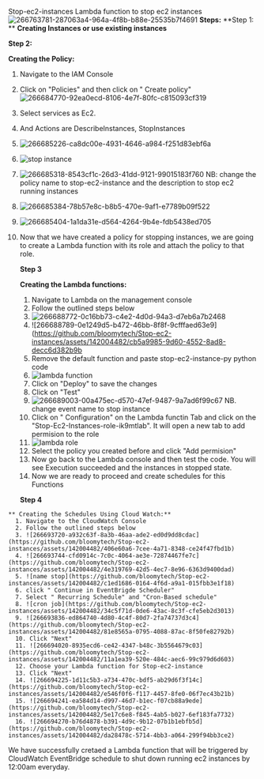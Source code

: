  Stop-ec2-instances
Lambda function to stop  ec2 instances
![266763781-287063a4-964a-4f8b-b88e-25535b7f4691](https://github.com/bloomytech/Stop-ec2-instances/assets/142004482/4d616088-3e4b-4e0b-8c25-50105cb966c4)
**Steps:**
**Step 1: **
**Creating Instances or use existing instances**

**Step 2:**

**Creating the Policy:**
 1. Navigate to the IAM Console
 2. Click on "Policies" and then click on " Create policy"
![266684770-92ea0ecd-8106-4e7f-80fc-c815093cf319](https://github.com/bloomytech/Stop-ec2-instances/assets/142004482/cbe2f9c6-2277-4b8b-894f-1cfcd1057ea7)
 3. Select services as Ec2.
 4. And Actions are DescribeInstances, StopInstances
 5. ![266685226-ca8dc00e-4931-4646-a984-f251d83ebf6a](https://github.com/bloomytech/Stop-ec2-instances/assets/142004482/bc57141c-17ff-4ed6-a650-0ceb70481ee6)
 6. ![stop instance](https://github.com/bloomytech/Stop-ec2-instances/assets/142004482/771b6c11-8ce9-43d9-b941-439bebb7ef4d)
 7. ![266685318-8543cf1c-26d3-41dd-9121-99015183f760](https://github.com/bloomytech/Stop-ec2-instances/assets/142004482/679c00f6-ff57-4542-87e8-8a1aee085989) NB: change the policy name to stop-ec2-instance and the description to stop ec2 running instances
 8. ![266685384-78b57e8c-b8b5-470e-9af1-e7789b09f522](https://github.com/bloomytech/Stop-ec2-instances/assets/142004482/c6fa773a-885f-4bb2-a2a3-5678c25db4a5)
 9. ![266685404-1a1da31e-d564-4264-9b4e-fdb5438ed705](https://github.com/bloomytech/Stop-ec2-instances/assets/142004482/46fdea5e-0157-4250-8e1d-39f859f6314e)
 10. Now that we have created a policy for stopping instances, we are going to create a Lambda function with its role and attach the policy to that role.

     **Step 3**

     **Creating the Lambda functions:**
     1. Navigate to Lambda on the management console
     2. Follow the outlined steps below
     3. ![266688772-0c16bb73-c4e2-4d0d-94a3-d7eb6a7b2468](https://github.com/bloomytech/Stop-ec2-instances/assets/142004482/bf897d6f-d51a-43be-94b1-c178b03c6f37)
     4. ![266688789-0e1249d5-b472-46bb-8f8f-9cfffaed63e9](https://github.com/bloomytech/Stop-ec2-instances/assets/142004482/cb5a9985-9d60-4552-8ad8-decc6d382b9b
     5. Remove the default function and paste stop-ec2-instance-py python code
     6. ![lambda function](https://github.com/bloomytech/Stop-ec2-instances/assets/142004482/dc381107-2d1d-4358-9bda-4ff6c8717e92)
     7. Click on "Deploy" to save the changes
     8. Click on "Test"
     9. ![266689003-00a475ec-d570-47ef-9487-9a7ad6f99c67](https://github.com/bloomytech/Stop-ec2-instances/assets/142004482/06d3fe27-0830-442e-baba-849410788f59) NB. change event name to stop instance
     10. Click on " Configuration" on the Lambda functin Tab and click on the "Stop-Ec2-Instances-role-ik9mtlab". It will open a new tab to add permision to the role
     11. ![lambda role](https://github.com/bloomytech/Stop-ec2-instances/assets/142004482/b6e159e4-0850-4cd4-9137-6feb803b5507)
     12. Select the policy you created before and click "Add permision"
     13. Now go back to the Lambda console and then test the code. You will see Execution succeeded and the instances in stopped state.
     14. Now we are ready to proceed and create schedules for this Functions
    
     **Step 4**

    ** Creating the Schedules Using Cloud Watch:**
      1. Navigate to the CloudWatch Console
      2. Follow the outlined steps below
      3. ![266693720-a932c63f-8a3b-46aa-ade2-ed0d9dd8cdac](https://github.com/bloomytech/Stop-ec2-instances/assets/142004482/406e60a6-7cee-4a71-8348-ce24f47fbd1b)
      4. ![266693744-cfd0914c-7c0c-4064-ae3e-72874467fe7c](https://github.com/bloomytech/Stop-ec2-instances/assets/142004482/4e319769-42d5-4ec7-8e96-6363d9400dad)
      5. ![name stop](https://github.com/bloomytech/Stop-ec2-instances/assets/142004482/c1ed1686-0164-4f6d-a9a1-015fbb3e1f18)
      6. click " Continue in EventBrigde Scheduler"
      7. Select " Recurring Schedule" and "Cron-Based schedule"
      8. ![cron job](https://github.com/bloomytech/Stop-ec2-instances/assets/142004482/34c5f71d-0de6-43ac-8c3f-cfe5eb2d3013)
      9. ![266693836-ed864740-4d80-4c4f-80d7-2fa74737d3c4](https://github.com/bloomytech/Stop-ec2-instances/assets/142004482/81e8565a-0795-4088-87ac-8f50fe82792b)
      10. Click "Next"
      11. ![266694020-8935ecd6-ce42-4347-b48c-3b5564679c03](https://github.com/bloomytech/Stop-ec2-instances/assets/142004482/11a1ea39-520e-484c-aec6-99c979d6d603)
      12. Choose your Lambda function for Stop-ec2-instance
      13. Click "Next"
      14. ![266694225-1d11c5b3-a734-470c-bdf5-ab29d6f3f14c](https://github.com/bloomytech/Stop-ec2-instances/assets/142004482/e546f0f6-f117-4457-8fe0-06f7ec43b21b)
      15. ![266694241-ea584d14-d997-46d7-b1ec-f07cb88a9ede](https://github.com/bloomytech/Stop-ec2-instances/assets/142004482/5e17c6e8-f845-4ab5-b027-6ef183fa7732)
      16. ![266694270-b76d4878-b391-4d9c-9b12-07b1b1ebfb5d](https://github.com/bloomytech/Stop-ec2-instances/assets/142004482/da28478c-5714-4bb3-a064-299f94bb3ce2)
      
We have successfully cretaed a Lambda function that will be triggered by CloudWatch EventBridge schedule to shut down running ec2 instances by 12:00am everyday.

